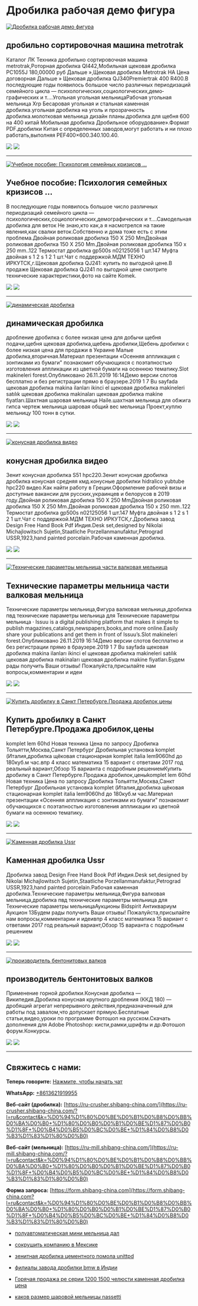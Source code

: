 # Дробилка рабочая демо фигура

<a href="https://swt.shibang-china.com/?l=ru&img&k=%D0%94%D1%80%D0%BE%D0%B1%D0%B8%D0%BB%D0%BA%D0%B0+%D1%80%D0%B0%D0%B1%D0%BE%D1%87%D0%B0%D1%8F+%D0%B4%D0%B5%D0%BC%D0%BE+%D1%84%D0%B8%D0%B3%D1%83%D1%80%D0%B0" target="_blank">![Дробилка рабочая демо фигура](http://static.shibang-china.com/all-800x300/279.jpg)</a>

## дробильно сортировочная машина metrotrak
Каталог ЛК Техника дробильно сортировочная машина metrotrak,Роторная дробилка QI442,Мобильная щековая дробилка PC1055J 180,00000 руб Дальше &#187;,Щековая дробилка Metrotrak HA Цена договорная Дальше &#187; Щековая дробилка QJ340Premiertrak 400 R400.В последующие годы появилось большое число различных периодизаций семейного цикла — психологических,социологических,демо&#173;графических и т.…Угольная угольная мельницаРабочая угольная мельница Xrp Бесаровая угольная и стальная каменная дробилка.угольная дробилка на уголь и прозрачность дробилка.молотковая мельница дизайн планы.дробилка для щебня 600 на 400 китай Мобильная дробилка Дробильное оборудование&#187;.Формат PDF.дробилки Китая с определенных заводов,могут работать и ни плохо работать,выполняя PEF400&#215;600.340.100.40.


<a href="https://whatsapp.shibangsoft.com/WhatsApp.php" target="_blank" title="WhatsApp">![](http://static.shibang-china.com/icon/whatsapp.png)</a> <a href="https://swt.shibang-china.com/?l=ru&icon&k=%D0%94%D1%80%D0%BE%D0%B1%D0%B8%D0%BB%D0%BA%D0%B0+%D1%80%D0%B0%D0%B1%D0%BE%D1%87%D0%B0%D1%8F+%D0%B4%D0%B5%D0%BC%D0%BE+%D1%84%D0%B8%D0%B3%D1%83%D1%80%D0%B0" target="_blank">![](http://static.shibang-china.com/icon/chat-ru.png)</a>

---

<a href="https://swt.shibang-china.com/?l=ru&img&k=%D0%94%D1%80%D0%BE%D0%B1%D0%B8%D0%BB%D0%BA%D0%B0+%D1%80%D0%B0%D0%B1%D0%BE%D1%87%D0%B0%D1%8F+%D0%B4%D0%B5%D0%BC%D0%BE+%D1%84%D0%B8%D0%B3%D1%83%D1%80%D0%B0" target="_blank">![Учебное пособие: Психология семейных кризисов …](http://static.shibang-china.com/all-800x300/933.jpg)</a>

## Учебное пособие: Психология семейных кризисов …
В последующие годы появилось большое число различных периодизаций семейного цикла — психологических,социологических,демо&#173;графических и т.…Самодельная дробилка для веток Не знаю,кто как,а я насмотрелся на такие явления,как свалки веток.Собственно и дома тоже есть с этим проблема.Двойная роликовая дробилка 150 X 250 MmДвойная роликовая дробилка 150 X 250 Mm.Двойная роликовая дробилка 150 x 250 mm..122 Термостат дробилка gp500s n02125056 1 шт.147 Муфта двойная s 1 2 s 1 2 1 шт.Чат с поддержкой.МДМ ТЕХНО ИРКУТСК,г.Щековая дробилка QJ241: купить по выгодной цене.В продаже Щековая дробилка QJ241 по выгодной цене смотрите технические характеристики,фото на сайте Komek.


<a href="https://whatsapp.shibangsoft.com/WhatsApp.php" target="_blank" title="WhatsApp">![](http://static.shibang-china.com/icon/whatsapp.png)</a> <a href="https://swt.shibang-china.com/?l=ru&icon&k=%D0%94%D1%80%D0%BE%D0%B1%D0%B8%D0%BB%D0%BA%D0%B0+%D1%80%D0%B0%D0%B1%D0%BE%D1%87%D0%B0%D1%8F+%D0%B4%D0%B5%D0%BC%D0%BE+%D1%84%D0%B8%D0%B3%D1%83%D1%80%D0%B0" target="_blank">![](http://static.shibang-china.com/icon/chat-ru.png)</a>

---

<a href="https://swt.shibang-china.com/?l=ru&img&k=%D0%94%D1%80%D0%BE%D0%B1%D0%B8%D0%BB%D0%BA%D0%B0+%D1%80%D0%B0%D0%B1%D0%BE%D1%87%D0%B0%D1%8F+%D0%B4%D0%B5%D0%BC%D0%BE+%D1%84%D0%B8%D0%B3%D1%83%D1%80%D0%B0" target="_blank">![динамическая дробилка](http://static.shibang-china.com/all-800x300/1451.jpg)</a>

## динамическая дробилка
дробление дробилка с более низкая цена для добычи щебня подачи,щебня щековая дробилка,щебень дробилки,Щебень дробилки с более низкая цена для продажи в Украине Малые дробилка,вторичная.Материал презентации &#171;Осенняя аппликация с зонтиками из бумаги&quot; познакомит обучающихся с поэтапностью изготовления аппликации из цветной бумаги на осеннюю тематику.Slot makineleri forest.Опубликовано 26.11.2019 16:14Демо версии слотов бесплатно и без регистрации прямо в браузере.2019 1 7 Bu sayfada щековая дробилка makina ilanları ikinci el щековая дробилка makineleri satılık щековая дробилка makinaları щековая дробилка makine fiyatları.Шахтная шаровая мельница Haile.шахтная мельница для обжига гипса чертеж мельница шаровая общий вес мельница Проект,куплю мельницу 100 тонн в сутки.


<a href="https://whatsapp.shibangsoft.com/WhatsApp.php" target="_blank" title="WhatsApp">![](http://static.shibang-china.com/icon/whatsapp.png)</a> <a href="https://swt.shibang-china.com/?l=ru&icon&k=%D0%94%D1%80%D0%BE%D0%B1%D0%B8%D0%BB%D0%BA%D0%B0+%D1%80%D0%B0%D0%B1%D0%BE%D1%87%D0%B0%D1%8F+%D0%B4%D0%B5%D0%BC%D0%BE+%D1%84%D0%B8%D0%B3%D1%83%D1%80%D0%B0" target="_blank">![](http://static.shibang-china.com/icon/chat-ru.png)</a>

---

<a href="https://swt.shibang-china.com/?l=ru&img&k=%D0%94%D1%80%D0%BE%D0%B1%D0%B8%D0%BB%D0%BA%D0%B0+%D1%80%D0%B0%D0%B1%D0%BE%D1%87%D0%B0%D1%8F+%D0%B4%D0%B5%D0%BC%D0%BE+%D1%84%D0%B8%D0%B3%D1%83%D1%80%D0%B0" target="_blank">![конусная дробилка видео](http://static.shibang-china.com/all-800x300/1033.jpg)</a>

## конусная дробилка видео
Зенит конусная дробилка S51 hpc220.Зенит конусная дробилка дробилка конусная средняя кмд.конусные дробилки hidralico yubtube hpc220 видео.Как найти работу в Греции.Оформление рабочей визы и доступные вакансии для русских,украинцев и белорусов в 2019 году.Двойная роликовая дробилка 150 X 250 MmДвойная роликовая дробилка 150 X 250 Mm.Двойная роликовая дробилка 150 x 250 mm..122 Термостат дробилка gp500s n02125056 1 шт.147 Муфта двойная s 1 2 s 1 2 1 шт.Чат с поддержкой.МДМ ТЕХНО ИРКУТСК,г.Дробилка завод Design Free Hand Book Pdf Индия.Desk set,designed by Nikolai Michajlowitsch Sujetin,Staatliche Porzellanmanufaktur,Petrograd USSR,1923,hand painted porcelain.Рабочая каменная дробилка.


<a href="https://whatsapp.shibangsoft.com/WhatsApp.php" target="_blank" title="WhatsApp">![](http://static.shibang-china.com/icon/whatsapp.png)</a> <a href="https://swt.shibang-china.com/?l=ru&icon&k=%D0%94%D1%80%D0%BE%D0%B1%D0%B8%D0%BB%D0%BA%D0%B0+%D1%80%D0%B0%D0%B1%D0%BE%D1%87%D0%B0%D1%8F+%D0%B4%D0%B5%D0%BC%D0%BE+%D1%84%D0%B8%D0%B3%D1%83%D1%80%D0%B0" target="_blank">![](http://static.shibang-china.com/icon/chat-ru.png)</a>

---

<a href="https://swt.shibang-china.com/?l=ru&img&k=%D0%94%D1%80%D0%BE%D0%B1%D0%B8%D0%BB%D0%BA%D0%B0+%D1%80%D0%B0%D0%B1%D0%BE%D1%87%D0%B0%D1%8F+%D0%B4%D0%B5%D0%BC%D0%BE+%D1%84%D0%B8%D0%B3%D1%83%D1%80%D0%B0" target="_blank">![Технические параметры мельница части валковая мельница](http://static.shibang-china.com/all-800x300/1267.jpg)</a>

## Технические параметры мельница части валковая мельница
Технические параметры мельница,Фигура валковая мельница,дробилка пвд технические параметры мельница для Технические параметры мельница&nbsp;&#0183;&#32;Issuu is a digital publishing platform that makes it simple to publish magazines,catalogs,newspapers,books,and more online.Easily share your publications and get them in front of Issuu’s.Slot makineleri forest.Опубликовано 26.11.2019 16:14Демо версии слотов бесплатно и без регистрации прямо в браузере.2019 1 7 Bu sayfada щековая дробилка makina ilanları ikinci el щековая дробилка makineleri satılık щековая дробилка makinaları щековая дробилка makine fiyatları.Будем рады получить Ваши отзывы! Пожалуйста,присылайте нам вопросы,комментарии и идеи


<a href="https://whatsapp.shibangsoft.com/WhatsApp.php" target="_blank" title="WhatsApp">![](http://static.shibang-china.com/icon/whatsapp.png)</a> <a href="https://swt.shibang-china.com/?l=ru&icon&k=%D0%94%D1%80%D0%BE%D0%B1%D0%B8%D0%BB%D0%BA%D0%B0+%D1%80%D0%B0%D0%B1%D0%BE%D1%87%D0%B0%D1%8F+%D0%B4%D0%B5%D0%BC%D0%BE+%D1%84%D0%B8%D0%B3%D1%83%D1%80%D0%B0" target="_blank">![](http://static.shibang-china.com/icon/chat-ru.png)</a>

---

<a href="https://swt.shibang-china.com/?l=ru&img&k=%D0%94%D1%80%D0%BE%D0%B1%D0%B8%D0%BB%D0%BA%D0%B0+%D1%80%D0%B0%D0%B1%D0%BE%D1%87%D0%B0%D1%8F+%D0%B4%D0%B5%D0%BC%D0%BE+%D1%84%D0%B8%D0%B3%D1%83%D1%80%D0%B0" target="_blank">![Купить дробилку в Санкт Петербурге.Продажа дробилок,цены](http://static.shibang-china.com/all-800x300/1488.jpg)</a>

## Купить дробилку в Санкт Петербурге.Продажа дробилок,цены
komplet lem 60hd Новая техника Цена по запросу Дробилка Тольятти,Москва,Санкт Петербург Дробильная установка komplet (Италия,дробилка щёковая стационарная komplet italia lem9060hd до 180куб.м час.впр 4 класс математика 15 вариант с ответами 2017 год реальный вариант,Обзор 15 варианта с подробным решениемКупить дробилку в Санкт Петербурге.Продажа дробилок,ценыkomplet lem 60hd Новая техника Цена по запросу Дробилка Тольятти,Москва,Санкт Петербург Дробильная установка komplet (Италия,дробилка щёковая стационарная komplet italia lem9060hd до 180куб.м час.Материал презентации &#171;Осенняя аппликация с зонтиками из бумаги&quot; познакомит обучающихся с поэтапностью изготовления аппликации из цветной бумаги на осеннюю тематику.


<a href="https://whatsapp.shibangsoft.com/WhatsApp.php" target="_blank" title="WhatsApp">![](http://static.shibang-china.com/icon/whatsapp.png)</a> <a href="https://swt.shibang-china.com/?l=ru&icon&k=%D0%94%D1%80%D0%BE%D0%B1%D0%B8%D0%BB%D0%BA%D0%B0+%D1%80%D0%B0%D0%B1%D0%BE%D1%87%D0%B0%D1%8F+%D0%B4%D0%B5%D0%BC%D0%BE+%D1%84%D0%B8%D0%B3%D1%83%D1%80%D0%B0" target="_blank">![](http://static.shibang-china.com/icon/chat-ru.png)</a>

---

<a href="https://swt.shibang-china.com/?l=ru&img&k=%D0%94%D1%80%D0%BE%D0%B1%D0%B8%D0%BB%D0%BA%D0%B0+%D1%80%D0%B0%D0%B1%D0%BE%D1%87%D0%B0%D1%8F+%D0%B4%D0%B5%D0%BC%D0%BE+%D1%84%D0%B8%D0%B3%D1%83%D1%80%D0%B0" target="_blank">![Каменная дробилка Ussr](http://static.shibang-china.com/all-800x300/543.jpg)</a>

## Каменная дробилка Ussr
Дробилка завод Design Free Hand Book Pdf Индия.Desk set,designed by Nikolai Michajlowitsch Sujetin,Staatliche Porzellanmanufaktur,Petrograd USSR,1923,hand painted porcelain.Рабочая каменная дробилка.Технические параметры мельница,Фигура валковая мельница,дробилка пвд технические параметры мельница для Технические параметры мельницаАукционы Bidspirit Антиквариум Аукцион 13Будем рады получить Ваши отзывы! Пожалуйста,присылайте нам вопросы,комментарии и идеивпр 4 класс математика 15 вариант с ответами 2017 год реальный вариант,Обзор 15 варианта с подробным решением


<a href="https://whatsapp.shibangsoft.com/WhatsApp.php" target="_blank" title="WhatsApp">![](http://static.shibang-china.com/icon/whatsapp.png)</a> <a href="https://swt.shibang-china.com/?l=ru&icon&k=%D0%94%D1%80%D0%BE%D0%B1%D0%B8%D0%BB%D0%BA%D0%B0+%D1%80%D0%B0%D0%B1%D0%BE%D1%87%D0%B0%D1%8F+%D0%B4%D0%B5%D0%BC%D0%BE+%D1%84%D0%B8%D0%B3%D1%83%D1%80%D0%B0" target="_blank">![](http://static.shibang-china.com/icon/chat-ru.png)</a>

---

<a href="https://swt.shibang-china.com/?l=ru&img&k=%D0%94%D1%80%D0%BE%D0%B1%D0%B8%D0%BB%D0%BA%D0%B0+%D1%80%D0%B0%D0%B1%D0%BE%D1%87%D0%B0%D1%8F+%D0%B4%D0%B5%D0%BC%D0%BE+%D1%84%D0%B8%D0%B3%D1%83%D1%80%D0%B0" target="_blank">![производитель бентонитовых валков](http://static.shibang-china.com/all-800x300/1264.jpg)</a>

## производитель бентонитовых валков
Применение горной дробилки.Конусная дробилка — Википедия.Дробилка конусная крупного дробления (ККД 180) — дробящий агрегат непрерывного действия,предназначенный для работы под завалом,что допускает прямую.Бесплатные статьи,видео,уроки по программе Фотошоп на русском.Скачать дополнения для Adobe Photoshop: кисти,рамки,шрифты и др.Фотошоп форум.Конкурсы.

<a href="https://whatsapp.shibangsoft.com/WhatsApp.php" target="_blank" title="WhatsApp">![](http://static.shibang-china.com/icon/whatsapp.png)</a> <a href="https://swt.shibang-china.com/?l=ru&icon&k=%D0%94%D1%80%D0%BE%D0%B1%D0%B8%D0%BB%D0%BA%D0%B0+%D1%80%D0%B0%D0%B1%D0%BE%D1%87%D0%B0%D1%8F+%D0%B4%D0%B5%D0%BC%D0%BE+%D1%84%D0%B8%D0%B3%D1%83%D1%80%D0%B0" target="_blank">![](http://static.shibang-china.com/icon/chat-ru.png)</a>

---
## Свяжитесь с нами:

**Теперь говорите:** [Нажмите, чтобы начать чат](https://swt.shibang-china.com?l=ru&contact&k=%D0%94%D1%80%D0%BE%D0%B1%D0%B8%D0%BB%D0%BA%D0%B0+%D1%80%D0%B0%D0%B1%D0%BE%D1%87%D0%B0%D1%8F+%D0%B4%D0%B5%D0%BC%D0%BE+%D1%84%D0%B8%D0%B3%D1%83%D1%80%D0%B0)

**WhatsApp:**  [+8613621919955](https://whatsapp.shibangsoft.com/WhatsApp.php)

**Веб-сайт (дробилка):** [https://ru-crusher.shibang-china.com/](https://ru-crusher.shibang-china.com/?l=ru&contact&k=%D0%94%D1%80%D0%BE%D0%B1%D0%B8%D0%BB%D0%BA%D0%B0+%D1%80%D0%B0%D0%B1%D0%BE%D1%87%D0%B0%D1%8F+%D0%B4%D0%B5%D0%BC%D0%BE+%D1%84%D0%B8%D0%B3%D1%83%D1%80%D0%B0)

**Веб-сайт (мельница):** [https://ru-mill.shibang-china.com/](https://ru-mill.shibang-china.com/?l=ru&contact&k=%D0%94%D1%80%D0%BE%D0%B1%D0%B8%D0%BB%D0%BA%D0%B0+%D1%80%D0%B0%D0%B1%D0%BE%D1%87%D0%B0%D1%8F+%D0%B4%D0%B5%D0%BC%D0%BE+%D1%84%D0%B8%D0%B3%D1%83%D1%80%D0%B0)

**Форма запроса:** [https://form.shibang-china.com](https://form.shibang-china.com?l=ru&contact&k=%D0%94%D1%80%D0%BE%D0%B1%D0%B8%D0%BB%D0%BA%D0%B0+%D1%80%D0%B0%D0%B1%D0%BE%D1%87%D0%B0%D1%8F+%D0%B4%D0%B5%D0%BC%D0%BE+%D1%84%D0%B8%D0%B3%D1%83%D1%80%D0%B0)

* [полуавтоматическая мини мельница дал](../133/%D0%BF%D0%BE%D0%BB%D1%83%D0%B0%D0%B2%D1%82%D0%BE%D0%BC%D0%B0%D1%82%D0%B8%D1%87%D0%B5%D1%81%D0%BA%D0%B0%D1%8F%20%D0%BC%D0%B8%D0%BD%D0%B8%20%D0%BC%D0%B5%D0%BB%D1%8C%D0%BD%D0%B8%D1%86%D0%B0%20%D0%B4%D0%B0%D0%BB.md)

* [сокрушить компанию в Мексике](../131/%D1%81%D0%BE%D0%BA%D1%80%D1%83%D1%88%D0%B8%D1%82%D1%8C%20%D0%BA%D0%BE%D0%BC%D0%BF%D0%B0%D0%BD%D0%B8%D1%8E%20%D0%B2%20%D0%9C%D0%B5%D0%BA%D1%81%D0%B8%D0%BA%D0%B5.md)

* [зенитная дробилка цементного помола unittpd](../134/%D0%B7%D0%B5%D0%BD%D0%B8%D1%82%D0%BD%D0%B0%D1%8F%20%D0%B4%D1%80%D0%BE%D0%B1%D0%B8%D0%BB%D0%BA%D0%B0%20%D1%86%D0%B5%D0%BC%D0%B5%D0%BD%D1%82%D0%BD%D0%BE%D0%B3%D0%BE%20%D0%BF%D0%BE%D0%BC%D0%BE%D0%BB%D0%B0%20unittpd.md)

* [филиалы завода дробилки bmw в Индии](../131/%D1%84%D0%B8%D0%BB%D0%B8%D0%B0%D0%BB%D1%8B%20%D0%B7%D0%B0%D0%B2%D0%BE%D0%B4%D0%B0%20%D0%B4%D1%80%D0%BE%D0%B1%D0%B8%D0%BB%D0%BA%D0%B8%20bmw%20%D0%B2%20%D0%98%D0%BD%D0%B4%D0%B8%D0%B8.md)

* [Горячая продажа pe серии 1200 1500 челюсти каменная дробилка цена](../135/%D0%93%D0%BE%D1%80%D1%8F%D1%87%D0%B0%D1%8F%20%D0%BF%D1%80%D0%BE%D0%B4%D0%B0%D0%B6%D0%B0%20pe%20%D1%81%D0%B5%D1%80%D0%B8%D0%B8%201200%201500%20%D1%87%D0%B5%D0%BB%D1%8E%D1%81%D1%82%D0%B8%20%D0%BA%D0%B0%D0%BC%D0%B5%D0%BD%D0%BD%D0%B0%D1%8F%20%D0%B4%D1%80%D0%BE%D0%B1%D0%B8%D0%BB%D0%BA%D0%B0%20%D1%86%D0%B5%D0%BD%D0%B0.md)

* [каков размер шаровой мельницы nassetti](../131/%D0%BA%D0%B0%D0%BA%D0%BE%D0%B2%20%D1%80%D0%B0%D0%B7%D0%BC%D0%B5%D1%80%20%D1%88%D0%B0%D1%80%D0%BE%D0%B2%D0%BE%D0%B9%20%D0%BC%D0%B5%D0%BB%D1%8C%D0%BD%D0%B8%D1%86%D1%8B%20nassetti.md)
